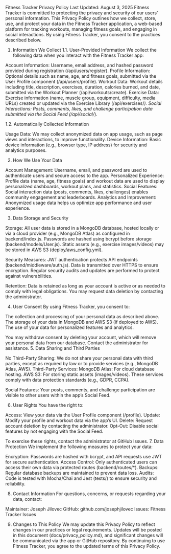 Fitness Tracker Privacy Policy
Last Updated: August 3, 2025
Fitness Tracker is committed to protecting the privacy and security of our users’ personal information. This Privacy Policy outlines how we collect, store, use, and protect your data in the Fitness Tracker application, a web-based platform for tracking workouts, managing fitness goals, and engaging in social interactions. By using Fitness Tracker, you consent to the practices described below.
1. Information We Collect
1.1. User-Provided Information
We collect the following data when you interact with the Fitness Tracker app:

Account Information: Username, email address, and hashed password provided during registration (/api/users/register).
Profile Information: Optional details such as name, age, and fitness goals, submitted via the User Profile component (/api/users/profile).
Workout Data: Workout details including title, description, exercises, duration, calories burned, and date, submitted via the Workout Planner (/api/workouts/create).
Exercise Data: Exercise information (name, muscle group, equipment, difficulty, media URLs) created or updated via the Exercise Library (/api/exercises/*).
Social Interactions: Posts, comments, likes, and challenge participation data submitted via the Social Feed (/api/social/*).

1.2. Automatically Collected Information

Usage Data: We may collect anonymized data on app usage, such as page views and interactions, to improve functionality.
Device Information: Basic device information (e.g., browser type, IP address) for security and analytics purposes.

2. How We Use Your Data

Account Management: Username, email, and password are used to authenticate users and secure access to the app.
Personalized Experience: Profile data (name, age, fitness goals) and workout data are used to display personalized dashboards, workout plans, and statistics.
Social Features: Social interaction data (posts, comments, likes, challenges) enables community engagement and leaderboards.
Analytics and Improvement: Anonymized usage data helps us optimize app performance and user experience.

3. Data Storage and Security

Storage: 
All user data is stored in a MongoDB database, hosted locally or via a cloud provider (e.g., MongoDB Atlas) as configured in backend/index.js.
Passwords are hashed using bcrypt before storage (backend/models/User.js).
Static assets (e.g., exercise images/videos) may be stored in AWS S3 (deploy/aws_config.yml).


Security Measures:
JWT authentication protects API endpoints (backend/middleware/auth.js).
Data is transmitted over HTTPS to ensure encryption.
Regular security audits and updates are performed to protect against vulnerabilities.


Retention: Data is retained as long as your account is active or as needed to comply with legal obligations. You may request data deletion by contacting the administrator.

4. User Consent
By using Fitness Tracker, you consent to:

The collection and processing of your personal data as described above.
The storage of your data in MongoDB and AWS S3 (if deployed to AWS).
The use of your data for personalized features and analytics.

You may withdraw consent by deleting your account, which will remove your personal data from our database. Contact the administrator for assistance.
5. Data Sharing and Third Parties

No Third-Party Sharing: We do not share your personal data with third parties, except as required by law or to provide services (e.g., MongoDB Atlas, AWS).
Third-Party Services:
MongoDB Atlas: For cloud database hosting.
AWS S3: For storing static assets (images/videos).
These services comply with data protection standards (e.g., GDPR, CCPA).


Social Features: Your posts, comments, and challenge participation are visible to other users within the app’s Social Feed.

6. User Rights
You have the right to:

Access: View your data via the User Profile component (/profile).
Update: Modify your profile and workout data via the app’s UI.
Delete: Request account deletion by contacting the administrator.
Opt-Out: Disable social features by not engaging with the Social Feed.

To exercise these rights, contact the administrator at GitHub Issues.
7. Data Protection
We implement the following measures to protect your data:

Encryption: Passwords are hashed with bcrypt, and API requests use JWT for secure authentication.
Access Control: Only authenticated users can access their own data via protected routes (backend/routes/*).
Backups: Regular database backups are maintained to prevent data loss.
Audits: Code is tested with Mocha/Chai and Jest (tests/) to ensure security and reliability.

8. Contact Information
For questions, concerns, or requests regarding your data, contact:

Maintainer: Joseph Jilovec
GitHub: github.com/josephjilovec
Issues: Fitness Tracker Issues

9. Changes to This Policy
We may update this Privacy Policy to reflect changes in our practices or legal requirements. Updates will be posted in this document (docs/privacy_policy.md), and significant changes will be communicated via the app or GitHub repository.
By continuing to use Fitness Tracker, you agree to the updated terms of this Privacy Policy.
